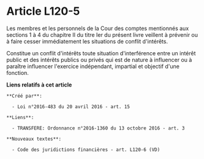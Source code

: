# Article L120-5

Les membres et les personnels de la Cour des comptes mentionnés aux sections 1 à 4 du chapitre II du titre Ier du présent
livre veillent à prévenir ou à faire cesser immédiatement les situations de conflit d'intérêts.

Constitue un conflit d'intérêts toute situation d'interférence entre un intérêt public et des intérêts publics ou privés qui
est de nature à influencer ou à paraître influencer l'exercice indépendant, impartial et objectif d'une fonction.

**Liens relatifs à cet article**

	**Créé par**:

	  - Loi n°2016-483 du 20 avril 2016 - art. 15

	**Liens**:

	  - TRANSFERE: Ordonnance n°2016-1360 du 13 octobre 2016 - art. 3

	**Nouveaux textes**:

	  - Code des juridictions financières - art. L120-6 (VD)
